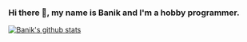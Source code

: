 ### Hi there 👋, my name is Banik and I'm a hobby programmer.



[![Banik's github stats](https://github-readme-stats.vercel.app/api?username=Banik1103&show_icons=true&theme=nord)](https://github.com/Banik1103/github-readme-stats)
<!--
**Banik1103/Banik1103** is a ✨ _special_ ✨ repository because its `README.md` (this file) appears on your GitHub profile.

